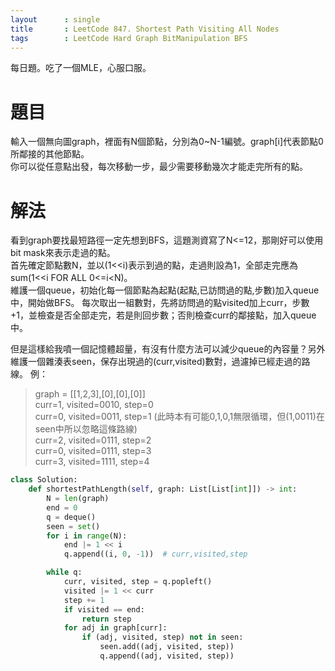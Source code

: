 ```yaml
---
layout      : single
title       : LeetCode 847. Shortest Path Visiting All Nodes
tags 		: LeetCode Hard Graph BitManipulation BFS
---
```

每日題。吃了一個MLE，心服口服。 

# 題目
輸入一個無向圖graph，裡面有N個節點，分別為0~N-1編號。graph[i]代表節點0所鄰接的其他節點。  
你可以從任意點出發，每次移動一步，最少需要移動幾次才能走完所有的點。

# 解法 
看到graph要找最短路徑一定先想到BFS，這題測資寫了N<=12，那剛好可以使用bit mask來表示走過的點。  
首先確定節點數N，並以(1<<i)表示到過的點，走過則設為1，全部走完應為sum(1<<i FOR ALL 0<=i<N)。  
維護一個queue，初始化每一個節點為起點(起點,已訪問過的點,步數)加入queue中，開始做BFS。
每次取出一組數對，先將訪問過的點visited加上curr，步數+1，並檢查是否全部走完，若是則回步數；否則檢查curr的鄰接點，加入queue中。  

但是這樣給我噴一個記憶體超量，有沒有什麼方法可以減少queue的內容量？另外維護一個雜湊表seen，保存出現過的(curr,visited)數對，過濾掉已經走過的路線。
例：  
> graph = [[1,2,3],[0],[0],[0]]   
> curr=1, visited=0010, step=0  
> curr=0, visited=0011, step=1  (此時本有可能0,1,0,1無限循環，但(1,0011)在seen中所以忽略這條路線)  
> curr=2, visited=0111, step=2  
> curr=0, visited=0111, step=3  
> curr=3, visited=1111, step=4  

```python
class Solution:
    def shortestPathLength(self, graph: List[List[int]]) -> int:
        N = len(graph)
        end = 0
        q = deque()
        seen = set()
        for i in range(N):
            end |= 1 << i
            q.append((i, 0, -1))  # curr,visited,step

        while q:
            curr, visited, step = q.popleft()
            visited |= 1 << curr
            step += 1
            if visited == end:
                return step
            for adj in graph[curr]:
                if (adj, visited, step) not in seen:
                    seen.add((adj, visited, step))
                    q.append((adj, visited, step))

```
